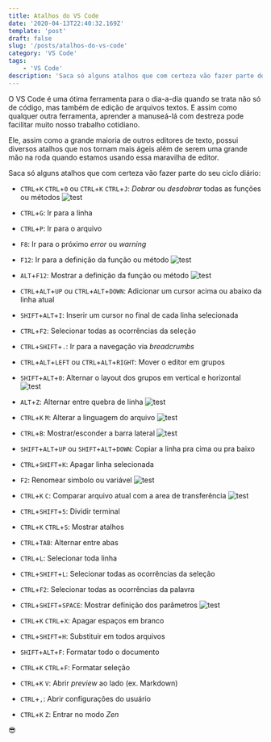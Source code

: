 ```yaml
---
title: Atalhos do VS Code
date: '2020-04-13T22:40:32.169Z'
template: 'post'
draft: false
slug: '/posts/atalhos-do-vs-code'
category: 'VS Code'
tags:
    - 'VS Code'
description: 'Saca só alguns atalhos que com certeza vão fazer parte do seu ciclo diário de desenvolvimento'
---
```


O VS Code é uma ótima ferramenta para o dia-a-dia quando se trata não só de código, mas também de edição de arquivos
textos. E assim como qualquer outra ferramenta, aprender a manuseá-lá com destreza pode facilitar muito nosso trabalho cotidiano.

Ele, assim como a grande maioria de outros editores de texto, possui diversos atalhos que nos tornam mais ágeis além de serem
uma grande mão na roda quando estamos usando essa maravilha de editor.

Saca só alguns atalhos que com certeza vão fazer parte do seu ciclo diário:

-   `CTRL`+`K` `CTRL`+`0` ou `CTRL`+`K` `CTRL`+`J`: _Dobrar_ ou _desdobrar_ todas as funções ou métodos
    ![test](/media/posts/atalhos-vs-code/fold-unfold-all.gif)

-   `CTRL`+`G`: Ir para a linha
-   `CTRL`+`P`: Ir para o arquivo
-   `F8`: Ir para o próximo _error_ ou _warning_
-   `F12`: Ir para a definição da função ou método
    ![test](/media/posts/atalhos-vs-code/goto-definitions.gif)

-   `ALT`+`F12`: Mostrar a definição da função ou método
    ![test](/media/posts/atalhos-vs-code/open-definitions.gif)

-   `CTRL`+`ALT`+`UP` ou `CTRL`+`ALT`+`DOWN`: Adicionar um cursor acima ou abaixo da linha atual
-   `SHIFT`+`ALT`+`I`: Inserir um cursor no final de cada linha selecionada
-   `CTRL`+`F2`: Selecionar todas as ocorrências da seleção
-   `CTRL`+`SHIFT`+`.`: Ir para a navegação via _breadcrumbs_

-   `CTRL`+`ALT`+`LEFT` ou `CTRL`+`ALT`+`RIGHT`: Mover o editor em grupos
-   `SHIFT`+`ALT`+`0`: Alternar o layout dos grupos em vertical e horizontal
    ![test](/media/posts/atalhos-vs-code/workspace-groups.gif)

-   `ALT`+`Z`: Alternar entre quebra de linha
    ![test](/media/posts/atalhos-vs-code/word-wrap.gif)

-   `CTRL`+`K` `M`: Alterar a linguagem do arquivo
    ![test](/media/posts/atalhos-vs-code/file-language.gif)

-   `CTRL`+`B`: Mostrar/esconder a barra lateral
    ![test](/media/posts/atalhos-vs-code/toggle-sidebar.gif)

-   `SHIFT`+`ALT`+`UP` ou `SHIFT`+`ALT`+`DOWN`: Copiar a linha pra cima ou pra baixo
-   `CTRL`+`SHIFT`+`K`: Apagar linha selecionada
-   `F2`: Renomear simbolo ou variável
    ![test](/media/posts/atalhos-vs-code/rename-variable.gif)

-   `CTRL`+`K` `C`: Comparar arquivo atual com a area de transferência
    ![test](/media/posts/atalhos-vs-code/file-compare-clipboard.gif)

-   `CTRL`+`SHIFT`+`5`: Dividir terminal

-   `CTRL`+`K` `CTRL`+`S`: Mostrar atalhos
-   `CTRL`+`TAB`: Alternar entre abas
-   `CTRL`+`L`: Selecionar toda linha
-   `CTRL`+`SHIFT`+`L`: Selecionar todas as ocorrências da seleção
-   `CTRL`+`F2`: Selecionar todas as ocorrências da palavra
-   `CTRL`+`SHIFT`+`SPACE`: Mostrar definição dos parâmetros
    ![test](/media/posts/atalhos-vs-code/parameter-definitions.gif)
-   `CTRL`+`K` `CTRL`+`X`: Apagar espaços em branco
-   `CTRL`+`SHIFT`+`H`: Substituir em todos arquivos

-   `SHIFT`+`ALT`+`F`: Formatar todo o documento
-   `CTRL`+`K` `CTRL`+`F`: Formatar seleção

-   `CTRL`+`K` `V`: Abrir _preview_ ao lado (ex. Markdown)
-   `CTRL`+`,`: Abrir configurações do usuário
-   `CTRL`+`K` `Z`: Entrar no modo _Zen_

😎
